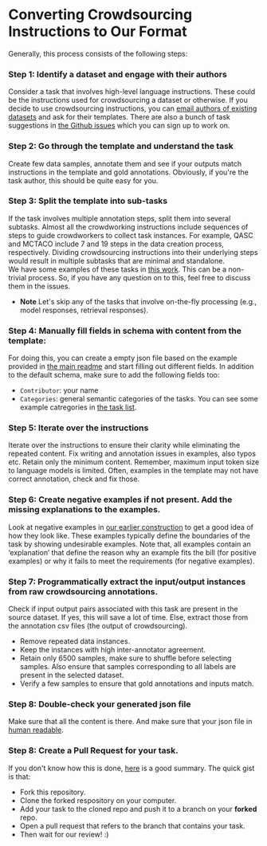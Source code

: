 # Converting Crowdsourcing Instructions to Our Format 

Generally, this process consists of the following steps: 

### Step 1: Identify a dataset and engage with their authors
Consider a task that involves high-level language instructions. 
These could be the instructions used for crowdsourcing a dataset or otherwise.
If you decide to use crowdsourcing instructions, you can [email authors of existing datasets](emailing-authors.md) and ask for their templates. 
There are also a bunch of task suggestions in [the Github issues](https://github.com/allenai/natural-instructions-expansion/issues?q=is%3Aissue+is%3Aopen+label%3Atask-suggestion) which you can sign up to work on.


### Step 2: Go through the template and understand the task 
Create few data samples, annotate them and see if your outputs match instructions in the template and gold annotations.
Obviously, if you're the task author, this should be quite easy for you. 

### Step 3: Split the template into sub-tasks 
If the task involves multiple annotation steps, split them into several subtasks.
Almost all the crowdworking instructions include sequences of steps to guide crowdworkers to collect task instances.
For example, QASC and MCTACO include 7 and 19 steps in the data creation process, respectively. 
Dividing crowdsourcing instructions into their underlying steps would result in multiple subtasks that are minimal and standalone.  
We have some examples of these tasks in [this work](https://arxiv.org/abs/2104.08773).
This can be a non-trivial process. So, if you have any question on to this, feel free to discuss them in the issues. 

 - **Note** Let's skip any of the tasks that involve on-the-fly processing (e.g., model responses, retrieval responses).

### Step 4: Manually fill fields in schema with content from the template:
For doing this, you can create a empty json file based on the example provided in [the main readme](../README.md#task-definitions) 
and start filling out different fields.
In addition to the default schema, make sure to add the following fields too: 
 - `Contributor`: your name 
 - `Categories`: general semantic categories of the tasks. You can see some example catregories in [the task list](../tasks/README.md). 

### Step 5: Iterate over the instructions 
Iterate over the instructions to ensure their clarity while eliminating the repeated content. Fix writing and annotation issues in examples, also typos etc. 
Retain only the minimum content. Remember, maximum input token size to language models is limited.
Often, examples in the template may not have correct annotation, check and fix those.

### Step 6: Create negative examples if not present. Add the missing explanations to the examples.
Look at negative examples in [our earlier construction](https://instructions.apps.allenai.org/explore) to get a good idea of how they look like.
These examples typically define the boundaries of the task by showing undesirable examples.
Note that, all examples contain an ‘explanation’ that define the reason why an example fits the bill (for positive examples) or why it fails to meet the requirements (for negative examples).

### Step 7: Programmatically extract the input/output instances from raw crowdsourcing annotations.
Check if input output pairs associated with this task are present in the source dataset. 
If yes, this will save a lot of time. Else, extract those from the annotation csv files (the output of crowdsourcing). 
 - Remove repeated data instances. 
 - Keep the instances with high inter-annotator agreement.
 - Retain only 6500 samples, make sure to shuffle before selecting samples. Also ensure that samples corresponding to all labels are present in the selected dataset.
 - Verify a few samples to ensure that gold annotations and inputs match.

### Step 8: Double-check your generated json file 
Make sure that all the content is there. 
And make sure that your json file in [human readable](../README.md#how-to-contribute).    

### Step 8: Create a Pull Request for your task. 
If you don't know how this is done, [here](https://docs.github.com/en/github/collaborating-with-pull-requests/proposing-changes-to-your-work-with-pull-requests/creating-a-pull-request) is a good summary.
The quick gist is that: 
 - Fork this repository. 
 - Clone the forked respository on your computer. 
 - Add your task to the cloned repo and push it to a branch on your **forked** repo. 
 - Open a pull request that refers to the branch that contains your task. 
 - Then wait for our review! :) 
